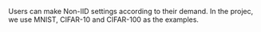 Users can make Non-IID settings according to their demand. In the projec, we use MNIST, CIFAR-10 and CIFAR-100 as the examples.
